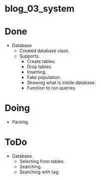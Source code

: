# blog_03_system

# Done
- Database
    - Created database class.
    - Supports.
        - Create tables.
        - Drop tables.
        - Inserting.
        - Fake population.
        - Showing what is inside database.
        - Function to run queries.
    
# Doing
- Parsing.

# ToDo
- Database.
  - Selecting from tables.
  - Searching.
  - Searching with tag.